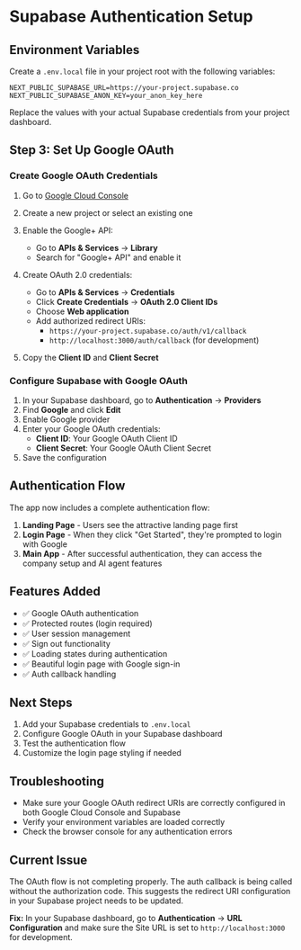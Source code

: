 # Supabase Authentication Setup

## Environment Variables

Create a `.env.local` file in your project root with the following variables:

```env
NEXT_PUBLIC_SUPABASE_URL=https://your-project.supabase.co
NEXT_PUBLIC_SUPABASE_ANON_KEY=your_anon_key_here
```

Replace the values with your actual Supabase credentials from your project dashboard.

## Step 3: Set Up Google OAuth

### Create Google OAuth Credentials

1. Go to [Google Cloud Console](https://console.cloud.google.com/)
2. Create a new project or select an existing one
3. Enable the Google+ API:
   - Go to **APIs & Services** → **Library**
   - Search for "Google+ API" and enable it
4. Create OAuth 2.0 credentials:
   - Go to **APIs & Services** → **Credentials**
   - Click **Create Credentials** → **OAuth 2.0 Client IDs**
   - Choose **Web application**
   - Add authorized redirect URIs:
     - `https://your-project.supabase.co/auth/v1/callback`
     - `http://localhost:3000/auth/callback` (for development)
     
5. Copy the **Client ID** and **Client Secret**

### Configure Supabase with Google OAuth

1. In your Supabase dashboard, go to **Authentication** → **Providers**
2. Find **Google** and click **Edit**
3. Enable Google provider
4. Enter your Google OAuth credentials:
   - **Client ID**: Your Google OAuth Client ID
   - **Client Secret**: Your Google OAuth Client Secret
5. Save the configuration

## Authentication Flow

The app now includes a complete authentication flow:

1. **Landing Page** - Users see the attractive landing page first
2. **Login Page** - When they click "Get Started", they're prompted to login with Google
3. **Main App** - After successful authentication, they can access the company setup and AI agent features

## Features Added

- ✅ Google OAuth authentication
- ✅ Protected routes (login required)
- ✅ User session management
- ✅ Sign out functionality
- ✅ Loading states during authentication
- ✅ Beautiful login page with Google sign-in
- ✅ Auth callback handling

## Next Steps

1. Add your Supabase credentials to `.env.local`
2. Configure Google OAuth in your Supabase dashboard
3. Test the authentication flow
4. Customize the login page styling if needed

## Troubleshooting

- Make sure your Google OAuth redirect URIs are correctly configured in both Google Cloud Console and Supabase
- Verify your environment variables are loaded correctly
- Check the browser console for any authentication errors

## Current Issue

The OAuth flow is not completing properly. The auth callback is being called without the authorization code. This suggests the redirect URI configuration in your Supabase project needs to be updated.

**Fix:** In your Supabase dashboard, go to **Authentication** → **URL Configuration** and make sure the Site URL is set to `http://localhost:3000` for development. 